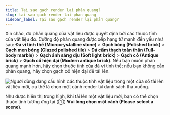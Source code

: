 ```yaml
---
title: Tại sao gạch render lại phản quang?
slug: tai-sao-gach-render-lai-phan-quang
sidebar_label: Tại sao gạch render lại phản quang?
---
```


Xin chào, độ phản quang của vật liệu được quyết định bởi các thuộc tính của vật liệu đó. Cường độ phản quang được xếp hạng từ mạnh đến yếu như sau: **Đá vi tinh thể (Microcrystalline stone)** > **Gạch bóng (Polished brick)** > **Gạch men bóng (Glazed polished tile)** > **Đá cẩm thạch toàn thân (Full-body marble)** > **Gạch ánh sáng dịu (Soft light brick)** > **Gạch cổ (Antique brick)** > **Gạch cổ hiện đại (Modern antique brick)**. Nếu bạn muốn phản quang mạnh hơn, hãy chọn thuộc tính của đá vi tinh thể; nếu bạn không cần phản quang, hãy chọn gạch cổ hiện đại để tải lên.

![Người dùng đang cấu hình các thuộc tính vật liệu trong một cửa sổ tải lên vật liệu mới, cụ thể là chọn một cảnh render từ danh sách thả xuống.](https://storage.googleapis.com/jegavn_kb/images/61368f83-1782-40e1-8201-3db753eb6bb6.png)

Như được hiển thị trong hình, khi tải lên một vật liệu mới, bạn có thể chọn thuộc tính tương ứng tại (①) **Vui lòng chọn một cảnh (Please select a scene)**.